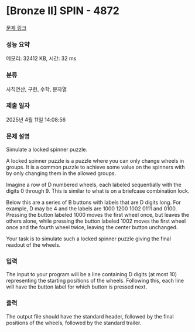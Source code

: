 # [Bronze II] SPIN - 4872 

[문제 링크](https://www.acmicpc.net/problem/4872) 

### 성능 요약

메모리: 32412 KB, 시간: 32 ms

### 분류

사칙연산, 구현, 수학, 문자열

### 제출 일자

2025년 4월 11일 14:08:56

### 문제 설명

<p>Simulate a locked spinner puzzle.</p>

<p>A locked spinner puzzle is a puzzle where you can only change wheels in groups. It is a common puzzle to achieve some value on the spinners with by only changing them in the allowed groups.</p>

<p>Imagine a row of D numbered wheels, each labeled sequentially with the digits 0 through 9. This is similar to what is on a briefcase combination lock.</p>

<p>Below this are a series of B buttons with labels that are D digits long. For example, D may be 4 and the labels are 1000 1200 1002 0111 and 0100. Pressing the button labeled 1000 moves the first wheel once, but leaves the others alone, while pressing the button labeled 1002 moves the first wheel once and the fourth wheel twice, leaving the center button unchanged.</p>

<p>Your task is to simulate such a locked spinner puzzle giving the final readout of the wheels.</p>

### 입력 

 <p>The input to your program will be a line containing D digits (at most 10) representing the starting positions of the wheels. Following this, each line will have the button label for which button is pressed next.</p>

### 출력 

 <p>The output file should have the standard header, followed by the final positions of the wheels, followed by the standard trailer.</p>

